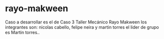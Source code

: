 # rayo-makween
Caso a desarrollar es el de Caso 3 Taller Mecánico Rayo Makween
los integrantes son: nicolas cabello, felipe neira y martin torres
el lider de grupo es Martin torres..
